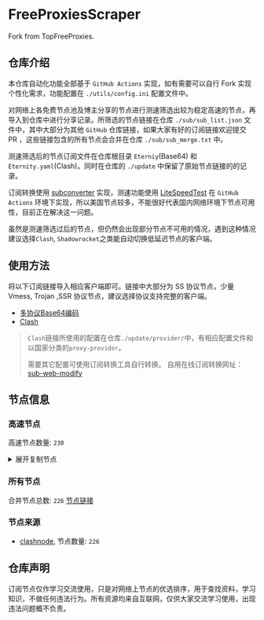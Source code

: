 # FreeProxiesScraper

Fork from TopFreeProxies.

## 仓库介绍
本仓库自动化功能全部基于 `GitHub Actions` 实现，如有需要可以自行 Fork 实现个性化需求，功能配置在 `./utils/config.ini` 配置文件中。

对网络上各免费节点池及博主分享的节点进行测速筛选出较为稳定高速的节点，再导入到仓库中进行分享记录。所筛选的节点链接在仓库 `./sub/sub_list.json` 文件中，其中大部分为其他 `GitHub` 仓库链接，如果大家有好的订阅链接欢迎提交 PR ，这些链接包含的所有节点会合并在仓库 `./sub/sub_merge.txt` 中。

测速筛选后的节点订阅文件在仓库根目录 `Eterniy`(Base64) 和 `Eternity.yaml`(Clash)。同时在仓库的 `./update` 中保留了原始节点链接的的记录。

订阅转换使用 [subconverter](https://github.com/tindy2013/subconverter) 实现，测速功能使用 [LiteSpeedTest](https://github.com/xxf098/LiteSpeedTest) 在 `GitHub Actions` 环境下实现，所以美国节点较多，不能很好代表国内网络环境下节点可用性，目前正在解决这一问题。

虽然是测速筛选过后的节点，但仍然会出现部分节点不可用的情况，遇到这种情况建议选择`Clash`, `Shadowrocket`之类能自动切换低延迟节点的客户端。

## 使用方法
将以下订阅链接导入相应客户端即可。链接中大部分为 SS 协议节点，少量 Vmess, Trojan ,SSR 协议节点，建议选择协议支持完整的客户端。

- [多协议Base64编码](https://raw.githubusercontent.com/caijh/FreeProxiesScraper/master/Eternity)
- [Clash](https://raw.githubusercontent.com/caijh/FreeProxiesScraper/master/Eternity.yaml)

>`Clash`链接所使用的配置在仓库`./update/provider/`中，有相应配置文件和以国家分类的`proxy-provider`。
>
>需要其它配置可使用订阅转换工具自行转换。
>自用在线订阅转换网址：[sub-web-modify](https://sub.v1.mk/)

## 节点信息
### 高速节点
高速节点数量: `230`
<details>
  <summary>展开复制节点</summary>

    trojan://a79e089e-882e-3603-af3d-dacaa45ae7be@103.219.195.237:443?allowInsecure=1&sni=edge.steam-dns.top.comcast.net#04-0417-HK
    trojan://a79e089e-882e-3603-af3d-dacaa45ae7be@43.160.193.245:443?allowInsecure=1&sni=origin-a.akamaihd.net#04-0418-SG
    trojan://a79e089e-882e-3603-af3d-dacaa45ae7be@vd0ee3cg.cs53rvhb.aliyunglsb.com:443?allowInsecure=1&sni=edge.steam-dns.top.comcast.net#04-0419-SG
    trojan://ea39fa94f1ee00999337ea1fd3318e69@58.152.110.83:443?allowInsecure=1&sni=fastly.cdn.steampipe.steamcontent.com#04-0420-US
    trojan://19de81a2-e8f7-3780-ad08-d5b43962dc30@103.219.195.237:443?allowInsecure=1&sni=www.microsoft365.com#04-0421-HK
    trojan://19de81a2-e8f7-3780-ad08-d5b43962dc30@43.160.193.245:443?allowInsecure=1&sni=steampipe.akamaized.net#04-0422-SG
    trojan://19de81a2-e8f7-3780-ad08-d5b43962dc30@vd0ee3cg.cs53rvhb.aliyunglsb.com:443?allowInsecure=1&sni=www.microsoft365.com#04-0423-SG
    trojan://19de81a2-e8f7-3780-ad08-d5b43962dc30@178.208.190.99:443?allowInsecure=1&sni=cloudsync-prod.s3.amazonaws.com#04-0424-US
    trojan://a3e18f02-00c4-3b94-8685-af72e7b74fa4@103.219.195.237:443?allowInsecure=1&sni=akamai.cdn.steampipe.steamcontent.com#04-0425-HK
    trojan://a3e18f02-00c4-3b94-8685-af72e7b74fa4@43.160.193.245:443?allowInsecure=1&sni=edge.steam-dns.top.comcast.net#04-0426-SG
    trojan://a3e18f02-00c4-3b94-8685-af72e7b74fa4@vd0ee3cg.cs53rvhb.aliyunglsb.com:443?allowInsecure=1&sni=akamai.cdn.steampipe.steamcontent.com#04-0427-SG
    trojan://a3e18f02-00c4-3b94-8685-af72e7b74fa4@178.208.190.99:443?allowInsecure=1&sni=steampipe.akamaized.net#04-0428-US
    trojan://9b485a9f-f1ee-3031-a7a4-514a0599b524@103.219.195.237:443?allowInsecure=1&sni=steampipe-kr.akamaized.net#04-0429-HK
    trojan://9b485a9f-f1ee-3031-a7a4-514a0599b524@43.160.193.245:443?allowInsecure=1&sni=www.microsoft365.com#04-0430-SG
    trojan://9b485a9f-f1ee-3031-a7a4-514a0599b524@vd0ee3cg.cs53rvhb.aliyunglsb.com:443?allowInsecure=1&sni=steampipe-kr.akamaized.net#04-0431-SG
    trojan://9b485a9f-f1ee-3031-a7a4-514a0599b524@178.208.190.99:443?allowInsecure=1&sni=fastly.cdn.steampipe.steamcontent.com#04-0432-US
    trojan://4fa628c6-6249-35a5-9bf4-9982eca30185@103.219.195.237:443?allowInsecure=1&sni=fastly.cdn.steampipe.steamcontent.com#04-0433-HK
    trojan://4fa628c6-6249-35a5-9bf4-9982eca30185@43.160.193.245:443?allowInsecure=1&sni=steamcdn-a.akamaihd.net#04-0434-SG
    trojan://4fa628c6-6249-35a5-9bf4-9982eca30185@vd0ee3cg.cs53rvhb.aliyunglsb.com:443?allowInsecure=1&sni=fastly.cdn.steampipe.steamcontent.com#04-0435-SG
    trojan://4fa628c6-6249-35a5-9bf4-9982eca30185@178.208.190.99:443?allowInsecure=1&sni=upos-hz-mirrorakam.akamaized.net#04-0436-US
    trojan://da1bd14f-1afc-3a0d-9630-faa08a39f26d@103.219.195.237:443?allowInsecure=1&sni=origin-a.akamaihd.net#04-0437-HK
    trojan://da1bd14f-1afc-3a0d-9630-faa08a39f26d@43.160.193.245:443?allowInsecure=1&sni=steampipe-kr.akamaized.net#04-0438-SG
    trojan://da1bd14f-1afc-3a0d-9630-faa08a39f26d@vd0ee3cg.cs53rvhb.aliyunglsb.com:443?allowInsecure=1&sni=origin-a.akamaihd.net#04-0439-SG
    trojan://da1bd14f-1afc-3a0d-9630-faa08a39f26d@178.208.190.99:443?allowInsecure=1&sni=steamcdn-a.akamaihd.net#04-0440-US
    trojan://afec2398-003f-32b5-ac36-aa36cefe645b@103.219.195.237:443?allowInsecure=1&sni=fastly.cdn.steampipe.steamcontent.com#04-0441-HK
    trojan://afec2398-003f-32b5-ac36-aa36cefe645b@vd0ee3cg.cs53rvhb.aliyunglsb.com:443?allowInsecure=1&sni=fastly.cdn.steampipe.steamcontent.com#04-0442-SG
    trojan://afec2398-003f-32b5-ac36-aa36cefe645b@178.208.190.99:443?allowInsecure=1&sni=edge.steam-dns.top.comcast.net#04-0443-US
    trojan://b21ab207-e7df-3ba3-9614-df03b02a08d7@103.219.195.237:443?allowInsecure=1&sni=upos-hz-mirrorakam.akamaized.net#04-0444-HK
    trojan://b21ab207-e7df-3ba3-9614-df03b02a08d7@vd0ee3cg.cs53rvhb.aliyunglsb.com:443?allowInsecure=1&sni=upos-hz-mirrorakam.akamaized.net#04-0445-SG
    trojan://b21ab207-e7df-3ba3-9614-df03b02a08d7@178.208.190.99:443?allowInsecure=1&sni=www.microsoft365.com#04-0446-US
    trojan://694d40c5-bdad-3a6e-a857-d25316a08307@103.219.195.237:443?allowInsecure=1&sni=steamcdn-a.akamaihd.net#04-0447-HK
    trojan://694d40c5-bdad-3a6e-a857-d25316a08307@vd0ee3cg.cs53rvhb.aliyunglsb.com:443?allowInsecure=1&sni=steamcdn-a.akamaihd.net#04-0448-SG
    trojan://694d40c5-bdad-3a6e-a857-d25316a08307@178.208.190.99:443?allowInsecure=1&sni=akamai.cdn.steampipe.steamcontent.com#04-0449-US
    trojan://dda39440-611e-367a-8b5c-60b110881c48@103.219.195.237:443?allowInsecure=1&sni=steampipe-partner.akamaized.net#04-0450-HK
    trojan://dda39440-611e-367a-8b5c-60b110881c48@vd0ee3cg.cs53rvhb.aliyunglsb.com:443?allowInsecure=1&sni=steampipe-partner.akamaized.net#04-0451-SG
    trojan://dda39440-611e-367a-8b5c-60b110881c48@178.208.190.99:443?allowInsecure=1&sni=steampipe-kr.akamaized.net#04-0452-US
    trojan://04a70eb2-857b-3c61-9d36-a6284846dde9@103.219.195.237:443?allowInsecure=1&sni=upos-hz-mirrorakam.akamaized.net#04-0453-HK
    trojan://04a70eb2-857b-3c61-9d36-a6284846dde9@vd0ee3cg.cs53rvhb.aliyunglsb.com:443?allowInsecure=1&sni=upos-hz-mirrorakam.akamaized.net#04-0454-SG
    trojan://04a70eb2-857b-3c61-9d36-a6284846dde9@178.208.190.99:443?allowInsecure=1&sni=www.microsoft365.com#04-0455-US
    trojan://2ee85121-31de-4581-a492-eb00f606e392@15.204.248.103:443?allowInsecure=1&sni=dingding-doc.com#05-0001-CN
    trojan://BxceQaOe@36.151.251.35:24392?allowInsecure=1#05-0003-CN
    trojan://BxceQaOe@36.151.251.23:4451?allowInsecure=1#05-0004-CN
    trojan://BxceQaOe@58.152.46.98:443?allowInsecure=1#05-0008-HK
    vmess://eyJ2IjoiMiIsInBzIjoiMDUtMDAyMy1TRyIsImFkZCI6IjE1Mi40Mi4yMzYuMTc0IiwicG9ydCI6IjQ4NjM2IiwidHlwZSI6Im5vbmUiLCJpZCI6ImM3MjM1YWMyLThmNzEtNDRkOS04OTM1LTM0ZTFjOWUyMDI0YSIsImFpZCI6IjAiLCJuZXQiOiJ0Y3AiLCJwYXRoIjoiLyIsImhvc3QiOiIiLCJ0bHMiOiIifQ==
    vmess://eyJ2IjoiMiIsInBzIjoiMDYtMDAzOC1VUyIsImFkZCI6InNhbGFtZGFzaC5iZWRvbmVtYXJ6LnNpdGUiLCJwb3J0IjoiNDQ0IiwidHlwZSI6Im5vbmUiLCJpZCI6Ijg5ZGU4YzE3LTliNDEtNDYzMi05YTBiLTQ0MGY4NTA1NDhmZCIsImFpZCI6IjAiLCJuZXQiOiJ3cyIsInBhdGgiOiIvIiwiaG9zdCI6InNhbGFtZGFzaC5iZWRvbmVtYXJ6LnNpdGUiLCJ0bHMiOiIifQ==
    trojan://90557ecb-8107-4067-99dc-981b893f3c0e@n001.xunxunmimisbs.sbs:28100?allowInsecure=1&sni=db01.xxxxyyyysbs.sbs#06-0039-CN
    trojan://e2bcb321-44d1-49fe-9910-72d9ac9c308a@n001.xunxunmimisbs.sbs:49100?allowInsecure=1&sni=db01.xxxxyyyysbs.sbs#06-0040-CN
    trojan://ae39a511-4a81-4307-b5a9-8446058cebc8@n002.xunxunmimisbs.sbs:28100?allowInsecure=1&sni=db01.xxxxyyyysbs.sbs#06-0041-CN
    ss://Y2hhY2hhMjAtaWV0Zi1wb2x5MTMwNTo1OTkwZmFiNC0xOGQzLTRmMjUtYmNkMC1hNTcyNWNkNDFiNDg@slur.izenny.com:57577#06-0043-CN
    ss://Y2hhY2hhMjAtaWV0Zi1wb2x5MTMwNToyZWJhYjhiZS04NGJkLTRhZDctOWIwMy01OTA4ZjViMTZjYzk@slur.izenny.com:57577#06-0044-CN
    ss://Y2hhY2hhMjAtaWV0Zi1wb2x5MTMwNTo4ZDZlODcyZi03MTk1LTQ4OTUtYmY5OC01ZTYzZTdjZThiZDQ@01.xunyunnode.sbs:44306#06-0046-CN
    ss://Y2hhY2hhMjAtaWV0Zi1wb2x5MTMwNTo5NWQzNzZkOS05MGVhLTQwNjItYTg3Zi03YjA0OTJhNGY4ODA@wa.xunyunnode.sbs:50737#06-0047-CN
    ss://Y2hhY2hhMjAtaWV0Zi1wb2x5MTMwNToyZWJhYjhiZS04NGJkLTRhZDctOWIwMy01OTA4ZjViMTZjYzk@slur.izenny.com:14187#06-0049-CN
    trojan://6ca7e669-c75c-4c1f-965e-1daedaeffdea@n002.xunxunmimisbs.sbs:49130?allowInsecure=1&sni=tw01.xxxxyyyysbs.sbs#06-0050-CN
    ss://Y2hhY2hhMjAtaWV0Zi1wb2x5MTMwNTo1OTkwZmFiNC0xOGQzLTRmMjUtYmNkMC1hNTcyNWNkNDFiNDg@slur.izenny.com:14187#06-0051-CN
    trojan://e2bcb321-44d1-49fe-9910-72d9ac9c308a@n001.xunxunmimisbs.sbs:46100?allowInsecure=1&sni=de01.xxxxyyyysbs.sbs#06-0052-CN
    trojan://ae39a511-4a81-4307-b5a9-8446058cebc8@n001.xunxunmimisbs.sbs:25100?allowInsecure=1&sni=de01.xxxxyyyysbs.sbs#06-0053-CN
    trojan://e2bcb321-44d1-49fe-9910-72d9ac9c308a@n002.xunxunmimisbs.sbs:46100?allowInsecure=1&sni=de01.xxxxyyyysbs.sbs#06-0055-CN
    trojan://90557ecb-8107-4067-99dc-981b893f3c0e@n001.xunxunmimisbs.sbs:26100?allowInsecure=1&sni=fr01.xxxxyyyysbs.sbs#06-0056-CN
    trojan://e2bcb321-44d1-49fe-9910-72d9ac9c308a@n001.xunxunmimisbs.sbs:48100?allowInsecure=1&sni=fr01.xxxxyyyysbs.sbs#06-0057-CN
    ss://Y2hhY2hhMjAtaWV0Zi1wb2x5MTMwNTo4MThmMThjMi1kMjhmLTQ1Y2YtODRiYi03YWMyZDgxNjk2YWY@xc.xunyunnode.sbs:43421#06-0058-CN
    ss://Y2hhY2hhMjAtaWV0Zi1wb2x5MTMwNTo5NWQzNzZkOS05MGVhLTQwNjItYTg3Zi03YjA0OTJhNGY4ODA@wa.xunyunnode.sbs:25174#06-0059-CN
    ss://Y2hhY2hhMjAtaWV0Zi1wb2x5MTMwNTo2MTY5Y2Q5Yy1iODQ4LTQ1MDYtYTM1Zi00ZWEwYzI3NGEyZDc@xc.xunyunnode.sbs:43421#06-0060-CN
    ss://Y2hhY2hhMjAtaWV0Zi1wb2x5MTMwNTo2MTY5Y2Q5Yy1iODQ4LTQ1MDYtYTM1Zi00ZWEwYzI3NGEyZDc@01.xunyunnode.sbs:17587#06-0061-CN
    trojan://a2b1c563-86b4-4d37-acc4-aee84e8f6071@n002.xunxunmimisbs.sbs:23100?allowInsecure=1&sni=uk01.xxxxyyyysbs.sbs#06-0062-CN
    ss://Y2hhY2hhMjAtaWV0Zi1wb2x5MTMwNTo4ZDZlODcyZi03MTk1LTQ4OTUtYmY5OC01ZTYzZTdjZThiZDQ@wa.xunyunnode.sbs:25174#06-0063-CN
    ss://Y2hhY2hhMjAtaWV0Zi1wb2x5MTMwNTo4MThmMThjMi1kMjhmLTQ1Y2YtODRiYi03YWMyZDgxNjk2YWY@01.xunyunnode.sbs:17587#06-0064-CN
    trojan://e2bcb321-44d1-49fe-9910-72d9ac9c308a@n002.xunxunmimisbs.sbs:44100?allowInsecure=1&sni=uk01.xxxxyyyysbs.sbs#06-0065-CN
    ss://Y2hhY2hhMjAtaWV0Zi1wb2x5MTMwNTo2MTY5Y2Q5Yy1iODQ4LTQ1MDYtYTM1Zi00ZWEwYzI3NGEyZDc@wa.xunyunnode.sbs:25174#06-0066-CN
    ss://Y2hhY2hhMjAtaWV0Zi1wb2x5MTMwNTo4ZDZlODcyZi03MTk1LTQ4OTUtYmY5OC01ZTYzZTdjZThiZDQ@02.xunyunnode.sbs:59406#06-0067-CN
    trojan://90557ecb-8107-4067-99dc-981b893f3c0e@n001.xunxunmimisbs.sbs:23100?allowInsecure=1&sni=uk01.xxxxyyyysbs.sbs#06-0068-CN
    trojan://ae39a511-4a81-4307-b5a9-8446058cebc8@n001.xunxunmimisbs.sbs:21201?allowInsecure=1&sni=hk02.xxxxyyyysbs.sbs#06-0069-CN
    trojan://90557ecb-8107-4067-99dc-981b893f3c0e@n002.xunxunmimisbs.sbs:21200?allowInsecure=1&sni=hk01.xxxxyyyysbs.sbs#06-0070-CN
    vmess://eyJ2IjoiMiIsInBzIjoiMDYtMDA3MS1DTiIsImFkZCI6InY5LmhlZHVpYW4ubGluayIsInBvcnQiOiIzMDgwOSIsInR5cGUiOiJub25lIiwiaWQiOiJjYmIzZjg3Ny1kMWZiLTM0NGMtODdhOS1kMTUzYmZmZDU0ODQiLCJhaWQiOiIyIiwibmV0Ijoid3MiLCJwYXRoIjoiL29vb28iLCJob3N0IjoidjkuaGVkdWlhbi5saW5rIiwidGxzIjoiIn0=
    ss://Y2hhY2hhMjAtaWV0Zi1wb2x5MTMwNTo4YWYzOGYxMi1iMjBiLTQ4ZTgtYWM2NC03MTY3MWZmMWE4NDY@wa.xunyunnode.sbs:35301#06-0072-CN
    ss://Y2hhY2hhMjAtaWV0Zi1wb2x5MTMwNTo5ZDY2MjQxNS03ZTI0LTRhMDMtYjU0ZS1hNjY5NzNkOGY2YTg@jry.izenny.com:26535#06-0074-CN
    vmess://eyJ2IjoiMiIsInBzIjoiMDYtMDA3NS1ISyIsImFkZCI6Im5vZGUyLm1hbmdnaW5nLmNvbSIsInBvcnQiOiIxMDA1NSIsInR5cGUiOiJub25lIiwiaWQiOiIwNWUzOTljNy02ZjNkLTRkNzUtOGZmMC0wZTEwYzI5NzYwOTAiLCJhaWQiOiIwIiwibmV0Ijoid3MiLCJwYXRoIjoiLyIsImhvc3QiOiJub2RlMi5tYW5nZ2luZy5jb20iLCJ0bHMiOiJ0bHMifQ==
    trojan://dcbff4fd-e0dc-470b-ab76-22ef93611c29@cdnfire.xiaomispeed.com:21101?allowInsecure=1&sni=cdnfire.xiaomispeed.com#06-0076-TW
    trojan://9b5afe7e-0f6c-4ef0-9394-5275d3c5cf66@cdnfire.xiaomispeed.com:21101?allowInsecure=1&sni=cdnfire.xiaomispeed.com#06-0077-TW
    ss://Y2hhY2hhMjAtaWV0Zi1wb2x5MTMwNTo4YWYzOGYxMi1iMjBiLTQ4ZTgtYWM2NC03MTY3MWZmMWE4NDY@01.xunyunnode.sbs:13058#06-0078-CN
    ss://Y2hhY2hhMjAtaWV0Zi1wb2x5MTMwNTo4ZDZlODcyZi03MTk1LTQ4OTUtYmY5OC01ZTYzZTdjZThiZDQ@wa.xunyunnode.sbs:35301#06-0079-CN
    trojan://ae39a511-4a81-4307-b5a9-8446058cebc8@n002.xunxunmimisbs.sbs:21200?allowInsecure=1&sni=hk01.xxxxyyyysbs.sbs#06-0080-CN
    trojan://9b5afe7e-0f6c-4ef0-9394-5275d3c5cf66@cdnfire.xiaomispeed.com:21103?allowInsecure=1&sni=cdnfire.xiaomispeed.com#06-0081-TW
    ss://Y2hhY2hhMjAtaWV0Zi1wb2x5MTMwNTo2MTY5Y2Q5Yy1iODQ4LTQ1MDYtYTM1Zi00ZWEwYzI3NGEyZDc@01.xunyunnode.sbs:13058#06-0082-CN
    vmess://eyJ2IjoiMiIsInBzIjoiMDYtMDA4NC1ISyIsImFkZCI6Im5vZGUyLm1hbmdnaW5nLmNvbSIsInBvcnQiOiIxMDA1NSIsInR5cGUiOiJub25lIiwiaWQiOiJiNThlODhkYi1lNmNhLTRlNjUtOTdmMS1iOWFiZGFmNzk4NzgiLCJhaWQiOiIwIiwibmV0Ijoid3MiLCJwYXRoIjoiLyIsImhvc3QiOiJub2RlMi5tYW5nZ2luZy5jb20iLCJ0bHMiOiJ0bHMifQ==
    trojan://e2bcb321-44d1-49fe-9910-72d9ac9c308a@n001.xunxunmimisbs.sbs:21100?allowInsecure=1&sni=hk01.xxxxyyyysbs.sbs#06-0085-CN
    trojan://a2b1c563-86b4-4d37-acc4-aee84e8f6071@n002.xunxunmimisbs.sbs:21201?allowInsecure=1&sni=hk02.xxxxyyyysbs.sbs#06-0086-CN
    ss://Y2hhY2hhMjAtaWV0Zi1wb2x5MTMwNTo5NWQzNzZkOS05MGVhLTQwNjItYTg3Zi03YjA0OTJhNGY4ODA@01.xunyunnode.sbs:13058#06-0087-CN
    vmess://eyJ2IjoiMiIsInBzIjoiMDYtMDA4OC1ISyIsImFkZCI6Im5vZGUyLm1hbmdnaW5nLmNvbSIsInBvcnQiOiIxMDA1NSIsInR5cGUiOiJub25lIiwiaWQiOiJjMzdkNjRlMC1kYTRkLTRiYjYtOGE0OC04MmE1OTJkNWI5NmEiLCJhaWQiOiIwIiwibmV0Ijoid3MiLCJwYXRoIjoiLyIsImhvc3QiOiJub2RlMi5tYW5nZ2luZy5jb20iLCJ0bHMiOiJ0bHMifQ==
    ss://Y2hhY2hhMjAtaWV0Zi1wb2x5MTMwNTo1OTkwZmFiNC0xOGQzLTRmMjUtYmNkMC1hNTcyNWNkNDFiNDg@slur.izenny.com:30348#06-0089-CN
    trojan://90557ecb-8107-4067-99dc-981b893f3c0e@n001.xunxunmimisbs.sbs:27100?allowInsecure=1&sni=in01.xxxxyyyysbs.sbs#06-0090-CN
    trojan://a2b1c563-86b4-4d37-acc4-aee84e8f6071@n001.xunxunmimisbs.sbs:27100?allowInsecure=1&sni=in01.xxxxyyyysbs.sbs#06-0091-CN
    trojan://90557ecb-8107-4067-99dc-981b893f3c0e@n002.xunxunmimisbs.sbs:27100?allowInsecure=1&sni=in01.xxxxyyyysbs.sbs#06-0092-CN
    ss://Y2hhY2hhMjAtaWV0Zi1wb2x5MTMwNTo1OTkwZmFiNC0xOGQzLTRmMjUtYmNkMC1hNTcyNWNkNDFiNDg@slur.izenny.com:17254#06-0093-CN
    trojan://6ca7e669-c75c-4c1f-965e-1daedaeffdea@n001.xunxunmimisbs.sbs:47100?allowInsecure=1&sni=in01.xxxxyyyysbs.sbs#06-0094-CN
    ss://Y2hhY2hhMjAtaWV0Zi1wb2x5MTMwNToyZWJhYjhiZS04NGJkLTRhZDctOWIwMy01OTA4ZjViMTZjYzk@slur.izenny.com:32009#06-0095-CN
    ss://Y2hhY2hhMjAtaWV0Zi1wb2x5MTMwNTo4ZDZlODcyZi03MTk1LTQ4OTUtYmY5OC01ZTYzZTdjZThiZDQ@xc.xunyunnode.sbs:26329#06-0097-CN
    ss://Y2hhY2hhMjAtaWV0Zi1wb2x5MTMwNTo4YWYzOGYxMi1iMjBiLTQ4ZTgtYWM2NC03MTY3MWZmMWE4NDY@02.xunyunnode.sbs:44447#06-0099-CN
    ss://Y2hhY2hhMjAtaWV0Zi1wb2x5MTMwNTo4YWYzOGYxMi1iMjBiLTQ4ZTgtYWM2NC03MTY3MWZmMWE4NDY@xc.xunyunnode.sbs:26329#06-0100-CN
    trojan://90557ecb-8107-4067-99dc-981b893f3c0e@n001.xunxunmimisbs.sbs:41300?allowInsecure=1&sni=jp01.xxxxyyyysbs.sbs#06-0101-CN
    trojan://90557ecb-8107-4067-99dc-981b893f3c0e@n002.xunxunmimisbs.sbs:41300?allowInsecure=1&sni=jp01.xxxxyyyysbs.sbs#06-0102-CN
    ss://Y2hhY2hhMjAtaWV0Zi1wb2x5MTMwNToyZWJhYjhiZS04NGJkLTRhZDctOWIwMy01OTA4ZjViMTZjYzk@slur.izenny.com:53387#06-0104-CN
    ss://Y2hhY2hhMjAtaWV0Zi1wb2x5MTMwNTo4ZDZlODcyZi03MTk1LTQ4OTUtYmY5OC01ZTYzZTdjZThiZDQ@wa.xunyunnode.sbs:25856#06-0105-CN
    ss://YWVzLTEyOC1nY206YjYzN2YyZTQ3Yjc4MjdiMzA4ZWJmMzk5MDA4MDc1ZDI@113.99.143.139:40316#06-0106-CN
    ss://Y2hhY2hhMjAtaWV0Zi1wb2x5MTMwNTo4MThmMThjMi1kMjhmLTQ1Y2YtODRiYi03YWMyZDgxNjk2YWY@02.xunyunnode.sbs:44447#06-0107-CN
    trojan://a2b1c563-86b4-4d37-acc4-aee84e8f6071@n001.xunxunmimisbs.sbs:41300?allowInsecure=1&sni=jp01.xxxxyyyysbs.sbs#06-0109-CN
    trojan://90557ecb-8107-4067-99dc-981b893f3c0e@n001.xunxunmimisbs.sbs:22100?allowInsecure=1&sni=kr01.xxxxyyyysbs.sbs#06-0115-CN
    trojan://e2bcb321-44d1-49fe-9910-72d9ac9c308a@n001.xunxunmimisbs.sbs:43100?allowInsecure=1&sni=kr01.xxxxyyyysbs.sbs#06-0116-CN
    ss://YWVzLTI1Ni1jZmI6ZjhmN2FDemNQS2JzRjhwMw@185.153.197.5:989#06-0117-MD
    trojan://e2bcb321-44d1-49fe-9910-72d9ac9c308a@n002.xunxunmimisbs.sbs:31100?allowInsecure=1&sni=sg01.xxxxyyyysbs.sbs#06-0118-CN
    ss://Y2hhY2hhMjAtaWV0Zi1wb2x5MTMwNTo4YWYzOGYxMi1iMjBiLTQ4ZTgtYWM2NC03MTY3MWZmMWE4NDY@01.xunyunnode.sbs:14195#06-0119-CN
    ss://Y2hhY2hhMjAtaWV0Zi1wb2x5MTMwNTo4ZDZlODcyZi03MTk1LTQ4OTUtYmY5OC01ZTYzZTdjZThiZDQ@xc.xunyunnode.sbs:18416#06-0120-CN
    trojan://90557ecb-8107-4067-99dc-981b893f3c0e@n001.xunxunmimisbs.sbs:31200?allowInsecure=1&sni=sg01.xxxxyyyysbs.sbs#06-0121-CN
    ss://Y2hhY2hhMjAtaWV0Zi1wb2x5MTMwNTo5NWQzNzZkOS05MGVhLTQwNjItYTg3Zi03YjA0OTJhNGY4ODA@02.xunyunnode.sbs:10463#06-0122-CN
    trojan://6ca7e669-c75c-4c1f-965e-1daedaeffdea@n002.xunxunmimisbs.sbs:31101?allowInsecure=1&sni=sg02.xxxxyyyysbs.sbs#06-0123-CN
    trojan://a2b1c563-86b4-4d37-acc4-aee84e8f6071@n002.xunxunmimisbs.sbs:31200?allowInsecure=1&sni=sg01.xxxxyyyysbs.sbs#06-0124-CN
    trojan://ae39a511-4a81-4307-b5a9-8446058cebc8@n001.xunxunmimisbs.sbs:31200?allowInsecure=1&sni=sg01.xxxxyyyysbs.sbs#06-0125-CN
    ss://Y2hhY2hhMjAtaWV0Zi1wb2x5MTMwNTo4MThmMThjMi1kMjhmLTQ1Y2YtODRiYi03YWMyZDgxNjk2YWY@wa.xunyunnode.sbs:50764#06-0126-CN
    ss://Y2hhY2hhMjAtaWV0Zi1wb2x5MTMwNTo5NWQzNzZkOS05MGVhLTQwNjItYTg3Zi03YjA0OTJhNGY4ODA@wa.xunyunnode.sbs:50764#06-0127-CN
    trojan://e2bcb321-44d1-49fe-9910-72d9ac9c308a@n002.xunxunmimisbs.sbs:31101?allowInsecure=1&sni=sg02.xxxxyyyysbs.sbs#06-0128-CN
    trojan://9b5afe7e-0f6c-4ef0-9394-5275d3c5cf66@cdnfire.xiaomispeed.com:23301?allowInsecure=1&sni=cdnfire.xiaomispeed.com#06-0129-TW
    trojan://da1a4738-1c25-4984-a7e7-767c3257dc70@lazy.rsqpq.cn:33001?allowInsecure=1#06-0130-HK
    ss://Y2hhY2hhMjAtaWV0Zi1wb2x5MTMwNTo4YWYzOGYxMi1iMjBiLTQ4ZTgtYWM2NC03MTY3MWZmMWE4NDY@wa.xunyunnode.sbs:50764#06-0131-CN
    trojan://a2b1c563-86b4-4d37-acc4-aee84e8f6071@n001.xunxunmimisbs.sbs:31201?allowInsecure=1&sni=sg02.xxxxyyyysbs.sbs#06-0132-CN
    ss://Y2hhY2hhMjAtaWV0Zi1wb2x5MTMwNTo5NWQzNzZkOS05MGVhLTQwNjItYTg3Zi03YjA0OTJhNGY4ODA@xc.xunyunnode.sbs:18416#06-0133-CN
    trojan://90557ecb-8107-4067-99dc-981b893f3c0e@n001.xunxunmimisbs.sbs:28300?allowInsecure=1&sni=tai01.xxxxyyyysbs.sbs#06-0134-CN
    trojan://a2b1c563-86b4-4d37-acc4-aee84e8f6071@n001.xunxunmimisbs.sbs:28300?allowInsecure=1&sni=tai01.xxxxyyyysbs.sbs#06-0135-CN
    trojan://6ca7e669-c75c-4c1f-965e-1daedaeffdea@n001.xunxunmimisbs.sbs:49120?allowInsecure=1&sni=tai01.xxxxyyyysbs.sbs#06-0136-CN
    ss://Y2hhY2hhMjAtaWV0Zi1wb2x5MTMwNTo4MThmMThjMi1kMjhmLTQ1Y2YtODRiYi03YWMyZDgxNjk2YWY@wa.xunyunnode.sbs:22041#06-0139-CN
    ss://Y2hhY2hhMjAtaWV0Zi1wb2x5MTMwNTo5NWQzNzZkOS05MGVhLTQwNjItYTg3Zi03YjA0OTJhNGY4ODA@wa.xunyunnode.sbs:22041#06-0140-CN
    ss://Y2hhY2hhMjAtaWV0Zi1wb2x5MTMwNTo5ZDY2MjQxNS03ZTI0LTRhMDMtYjU0ZS1hNjY5NzNkOGY2YTg@jry.izenny.com:47831#06-0148-CN
    ss://Y2hhY2hhMjAtaWV0Zi1wb2x5MTMwNTo5NWQzNzZkOS05MGVhLTQwNjItYTg3Zi03YjA0OTJhNGY4ODA@xc.xunyunnode.sbs:32893#06-0154-CN
    trojan://90557ecb-8107-4067-99dc-981b893f3c0e@n002.xunxunmimisbs.sbs:24100?allowInsecure=1&sni=us01.xxxxyyyysbs.sbs#06-0155-CN
    ss://Y2hhY2hhMjAtaWV0Zi1wb2x5MTMwNTo2MTY5Y2Q5Yy1iODQ4LTQ1MDYtYTM1Zi00ZWEwYzI3NGEyZDc@xc.xunyunnode.sbs:32893#06-0158-CN
    ss://Y2hhY2hhMjAtaWV0Zi1wb2x5MTMwNTo2MTY5Y2Q5Yy1iODQ4LTQ1MDYtYTM1Zi00ZWEwYzI3NGEyZDc@02.xunyunnode.sbs:37699#06-0159-CN
    ss://Y2hhY2hhMjAtaWV0Zi1wb2x5MTMwNTo4ZDZlODcyZi03MTk1LTQ4OTUtYmY5OC01ZTYzZTdjZThiZDQ@02.xunyunnode.sbs:37699#06-0165-CN
    ss://Y2hhY2hhMjAtaWV0Zi1wb2x5MTMwNTo4ZDZlODcyZi03MTk1LTQ4OTUtYmY5OC01ZTYzZTdjZThiZDQ@01.xunyunnode.sbs:45823#06-0168-CN
    trojan://f4cc6cf1-c047-4ca3-b6e0-1d62d01bb38f@cdnfire.xiaomispeed.com:25501?allowInsecure=1&sni=cdnfire.xiaomispeed.com#06-0170-TW
    ss://Y2hhY2hhMjAtaWV0Zi1wb2x5MTMwNTo2MTY5Y2Q5Yy1iODQ4LTQ1MDYtYTM1Zi00ZWEwYzI3NGEyZDc@01.xunyunnode.sbs:10326#06-0175-CN
    trojan://6ca7e669-c75c-4c1f-965e-1daedaeffdea@n002.xunxunmimisbs.sbs:49110?allowInsecure=1&sni=vn01.xxxxyyyysbs.sbs#06-0176-CN
    ss://Y2hhY2hhMjAtaWV0Zi1wb2x5MTMwNTo5NWQzNzZkOS05MGVhLTQwNjItYTg3Zi03YjA0OTJhNGY4ODA@02.xunyunnode.sbs:38227#06-0177-CN
    ss://Y2hhY2hhMjAtaWV0Zi1wb2x5MTMwNTo4YWYzOGYxMi1iMjBiLTQ4ZTgtYWM2NC03MTY3MWZmMWE4NDY@01.xunyunnode.sbs:10326#06-0178-CN
    ss://Y2hhY2hhMjAtaWV0Zi1wb2x5MTMwNTo5NWQzNzZkOS05MGVhLTQwNjItYTg3Zi03YjA0OTJhNGY4ODA@xc.xunyunnode.sbs:42767#06-0179-CN
    ss://Y2hhY2hhMjAtaWV0Zi1wb2x5MTMwNTo4ZDZlODcyZi03MTk1LTQ4OTUtYmY5OC01ZTYzZTdjZThiZDQ@02.xunyunnode.sbs:38227#06-0180-CN
    ss://Y2hhY2hhMjAtaWV0Zi1wb2x5MTMwNTo4MThmMThjMi1kMjhmLTQ1Y2YtODRiYi03YWMyZDgxNjk2YWY@wa.xunyunnode.sbs:43680#06-0181-CN
    ss://Y2hhY2hhMjAtaWV0Zi1wb2x5MTMwNTpBUmd2R1p5d0ElMjUyQmdhY2dHVjI2QnZtdTA1JTI1MkJ3Wm1SVy9qJTI1MkJBZFUlMjUyQlo4QnQ0NCUyNTNE@188.214.157.58:990#07-0182-MA
    vmess://eyJ2IjoiMiIsInBzIjoiMDctMDE4NC1DTiIsImFkZCI6InYzMC5oZWR1aWFuLmxpbmsiLCJwb3J0IjoiMzA4MzAiLCJ0eXBlIjoibm9uZSIsImlkIjoiY2JiM2Y4NzctZDFmYi0zNDRjLTg3YTktZDE1M2JmZmQ1NDg0IiwiYWlkIjoiMiIsIm5ldCI6IndzIiwicGF0aCI6Ii9vb29vIiwiaG9zdCI6InYzMC5oZWR1aWFuLmxpbmsiLCJ0bHMiOiIifQ==
    vmess://eyJ2IjoiMiIsInBzIjoiMDctMDE4OC1DTiIsImFkZCI6IjEwNi4xNC43NS4xMTQiLCJwb3J0IjoiNTAwMDIiLCJ0eXBlIjoibm9uZSIsImlkIjoiNDE4MDQ4YWYtYTI5My00Yjk5LTliMGMtOThjYTM1ODBkZDI0IiwiYWlkIjoiMCIsIm5ldCI6InRjcCIsInBhdGgiOiIvb29vbyIsImhvc3QiOiJ2MzAuaGVkdWlhbi5saW5rIiwidGxzIjoiIn0=
    trojan://BxceQaOe@36.150.215.241:1924?allowInsecure=1#07-0189-CN
    vmess://eyJ2IjoiMiIsInBzIjoiMDctMDE5MC1ISyIsImFkZCI6IjIxMi4xOTIuMTMuODYiLCJwb3J0IjoiMjUxNjkiLCJ0eXBlIjoibm9uZSIsImlkIjoiMjU0Y2U4YWQtOTE4MS00ODhmLTkwYzctOWM0YmQ3YWM2NWQ4IiwiYWlkIjoiMCIsIm5ldCI6IndzIiwicGF0aCI6Ii8iLCJob3N0IjoiIiwidGxzIjoiIn0=
    vmess://eyJ2IjoiMiIsInBzIjoiMDctMDE5MS1DTiIsImFkZCI6InY0LmhlZHVpYW4ubGluayIsInBvcnQiOiIzMDgwNCIsInR5cGUiOiJub25lIiwiaWQiOiJjYmIzZjg3Ny1kMWZiLTM0NGMtODdhOS1kMTUzYmZmZDU0ODQiLCJhaWQiOiIyIiwibmV0Ijoid3MiLCJwYXRoIjoiL29vb28iLCJob3N0IjoidjQuaGVkdWlhbi5saW5rIiwidGxzIjoiIn0=
    vmess://eyJ2IjoiMiIsInBzIjoiMDctMDE5Mi1ISyIsImFkZCI6InYxMC5oZWR1aWFuLmxpbmsiLCJwb3J0IjoiMzA4MDciLCJ0eXBlIjoibm9uZSIsImlkIjoiY2JiM2Y4NzctZDFmYi0zNDRjLTg3YTktZDE1M2JmZmQ1NDg0IiwiYWlkIjoiMiIsIm5ldCI6IndzIiwicGF0aCI6Ii9vb29vIiwiaG9zdCI6InYxMC5oZWR1aWFuLmxpbmsiLCJ0bHMiOiIifQ==
    vmess://eyJ2IjoiMiIsInBzIjoiMDctMDE5NS1DTiIsImFkZCI6InYyNC5oZWR1aWFuLmxpbmsiLCJwb3J0IjoiMzA4MjQiLCJ0eXBlIjoibm9uZSIsImlkIjoiY2JiM2Y4NzctZDFmYi0zNDRjLTg3YTktZDE1M2JmZmQ1NDg0IiwiYWlkIjoiMiIsIm5ldCI6IndzIiwicGF0aCI6Ii9vb29vIiwiaG9zdCI6InYyNC5oZWR1aWFuLmxpbmsiLCJ0bHMiOiIifQ==
    vmess://eyJ2IjoiMiIsInBzIjoiMDctMDE5OC1KUCIsImFkZCI6InRscy4xNS5ub2RlLWZvci1iaWdhaXJwb3J0LndpbiIsInBvcnQiOiIyMzIxMSIsInR5cGUiOiJub25lIiwiaWQiOiJjNjkzNzRkYS0yMjA4LTRjYmQtYjgxZS1jZGY4OGI1ZTdmNTMiLCJhaWQiOiIwIiwibmV0Ijoid3MiLCJwYXRoIjoiLyIsImhvc3QiOiJ0bHMuMTUubm9kZS1mb3ItYmlnYWlycG9ydC53aW4iLCJ0bHMiOiIifQ==
    vmess://eyJ2IjoiMiIsInBzIjoiMDctMDIwNC1DTiIsImFkZCI6InYzOS5oZWR1aWFuLmxpbmsiLCJwb3J0IjoiMzA4MzkiLCJ0eXBlIjoibm9uZSIsImlkIjoiY2JiM2Y4NzctZDFmYi0zNDRjLTg3YTktZDE1M2JmZmQ1NDg0IiwiYWlkIjoiMiIsIm5ldCI6IndzIiwicGF0aCI6Ii9vb29vIiwiaG9zdCI6InYzOS5oZWR1aWFuLmxpbmsiLCJ0bHMiOiIifQ==
    ss://Y2hhY2hhMjAtaWV0Zjphc2QxMjM0NTY@103.36.91.32:8388#07-0205-SG
    trojan://BxceQaOe@36.150.215.241:26373?allowInsecure=1#07-0209-CN
    trojan://ea39fa94f1ee00999337ea1fd3318e69@58.152.53.136:443?allowInsecure=1&sni=www.nintendogames.net#07-0213-HK
    ss://YWVzLTEyOC1nY206NTdiYzBjMDQtODE4NC00OGY1LTkwNmItODk3ZDA5NWVkNDQ1@liubu9.singdns.com:17459#07-0214-HK
    vmess://eyJ2IjoiMiIsInBzIjoiMDctMDIxNS1DTiIsImFkZCI6InY2LmhlZHVpYW4ubGluayIsInBvcnQiOiIzMDgwNiIsInR5cGUiOiJub25lIiwiaWQiOiJjYmIzZjg3Ny1kMWZiLTM0NGMtODdhOS1kMTUzYmZmZDU0ODQiLCJhaWQiOiIyIiwibmV0Ijoid3MiLCJwYXRoIjoiL29vb28iLCJob3N0IjoidjYuaGVkdWlhbi5saW5rIiwidGxzIjoiIn0=
    vmess://eyJ2IjoiMiIsInBzIjoiMDctMDIyMC1DTiIsImFkZCI6IjEzOS4xMjkuMjAuNiIsInBvcnQiOiI1MDAwMiIsInR5cGUiOiJub25lIiwiaWQiOiI0MTgwNDhhZi1hMjkzLTRiOTktOWIwYy05OGNhMzU4MGRkMjQiLCJhaWQiOiIwIiwibmV0IjoidGNwIiwicGF0aCI6Ii9vb29vIiwiaG9zdCI6InY2LmhlZHVpYW4ubGluayIsInRscyI6IiJ9
    ss://YWVzLTEyOC1nY206YjYzN2YyZTQ3Yjc4MjdiMzA4ZWJmMzk5MDA4MDc1ZDI@113.99.143.139:26470#08-0223-CN
    trojan://telegram-id-directvpn@52.58.179.56:22223?allowInsecure=1&sni=trojan.burgerip.co.uk#08-0225-DE
    trojan://telegram-id-privatevpns@52.58.179.56:22222?allowInsecure=1&sni=trojan.burgerip.co.uk#08-0227-DE
    trojan://telegram-id-directvpn@15.236.136.134:22223?allowInsecure=1&sni=trojan.burgerip.co.uk#08-0228-FR
    ss://Y2hhY2hhMjAtaWV0Zi1wb2x5MTMwNTphWUV6RVd5cXVIb2I0eTgtWnpKNmF3@xce11lxz.pet0er23mh21qq.com:1080#08-0229-NL
    trojan://telegram-id-directvpn@3.69.107.50:22223?allowInsecure=1&sni=trojan.burgerip.co.uk#08-0230-DE
    ss://Y2hhY2hhMjAtaWV0Zi1wb2x5MTMwNTpNQ1FFVUhpTlEwbkZLVUpEcnhuVk1W@h110vpnde.outlinekeys.net:7048#08-0234-DE
    trojan://BxceQaOe@36.150.215.241:27409?allowInsecure=1#08-0239-CN
    vmess://eyJ2IjoiMiIsInBzIjoiMDgtMDI0MS1KUCIsImFkZCI6InI1Ymt1LWcwNi5qcDAyLWUzLXZtMC5lbnRyeS5mcjA1MjguYXJ0IiwicG9ydCI6IjExNzc4IiwidHlwZSI6Im5vbmUiLCJpZCI6ImUwMmRlMWM5LTQ3YzItMzY3MS1hYmI5LWYzYTZiYTczZmEyYyIsImFpZCI6IjEiLCJuZXQiOiJ3cyIsInBhdGgiOiIvIiwiaG9zdCI6InI1Ymt1LWcwNi5qcDAyLWUzLXZtMC5lbnRyeS5mcjA1MjguYXJ0IiwidGxzIjoiIn0=
    ss://YWVzLTI1Ni1jZmI6WG44aktkbURNMDBJZU8lMjUyNSUyNTIzJTI1MjQlMjUyM2ZKQU10c0VBRVVPcEgvWVdZdFlxREZuVDBTVg@103.186.154.229:38388#08-0244-VN
    vmess://eyJ2IjoiMiIsInBzIjoiMDgtMDI0OC1KUCIsImFkZCI6Im9idnYwLWcwNi5qcDA0LTFkLXZtMC5lbnRyeS5mcjA1MjguYXJ0IiwicG9ydCI6IjQ0OSIsInR5cGUiOiJub25lIiwiaWQiOiJlMDJkZTFjOS00N2MyLTM2NzEtYWJiOS1mM2E2YmE3M2ZhMmMiLCJhaWQiOiIxIiwibmV0Ijoid3MiLCJwYXRoIjoiLyIsImhvc3QiOiJvYnZ2MC1nMDYuanAwNC0xZC12bTAuZW50cnkuZnIwNTI4LmFydCIsInRscyI6IiJ9
    ss://Y2hhY2hhMjAtaWV0Zi1wb2x5MTMwNTp6ZHNGWURnR0EyS2VZNmthMGh1UU10@80.71.157.175:38211#08-0250-DE
    vmess://eyJ2IjoiMiIsInBzIjoiMDgtMDI1MS1KUCIsImFkZCI6ImV1bzB4LWcwNi5qcDA0LTFkLXZtMC5lbnRyeS5mcjA1MjguYXJ0IiwicG9ydCI6IjQ0OSIsInR5cGUiOiJub25lIiwiaWQiOiJlMDJkZTFjOS00N2MyLTM2NzEtYWJiOS1mM2E2YmE3M2ZhMmMiLCJhaWQiOiIxIiwibmV0Ijoid3MiLCJwYXRoIjoiLyIsImhvc3QiOiJldW8weC1nMDYuanAwNC0xZC12bTAuZW50cnkuZnIwNTI4LmFydCIsInRscyI6IiJ9
    vmess://eyJ2IjoiMiIsInBzIjoiMDgtMDI1Mi1KUCIsImFkZCI6Imdrd2JjLWcwNi5qcDA0LTFkLXZtMC5lbnRyeS5mcjA1MjguYXJ0IiwicG9ydCI6IjQ0OSIsInR5cGUiOiJub25lIiwiaWQiOiJlMDJkZTFjOS00N2MyLTM2NzEtYWJiOS1mM2E2YmE3M2ZhMmMiLCJhaWQiOiIxIiwibmV0Ijoid3MiLCJwYXRoIjoiLyIsImhvc3QiOiJna3diYy1nMDYuanAwNC0xZC12bTAuZW50cnkuZnIwNTI4LmFydCIsInRscyI6IiJ9
    vmess://eyJ2IjoiMiIsInBzIjoiMDgtMDI1NC1KUCIsImFkZCI6Im52a3lqLWcwNi5qcDA0LTFkLXZtMC5lbnRyeS5mcjA1MjguYXJ0IiwicG9ydCI6IjQ0OSIsInR5cGUiOiJub25lIiwiaWQiOiJlMDJkZTFjOS00N2MyLTM2NzEtYWJiOS1mM2E2YmE3M2ZhMmMiLCJhaWQiOiIxIiwibmV0Ijoid3MiLCJwYXRoIjoiLyIsImhvc3QiOiJudmt5ai1nMDYuanAwNC0xZC12bTAuZW50cnkuZnIwNTI4LmFydCIsInRscyI6IiJ9
    vmess://eyJ2IjoiMiIsInBzIjoiMDgtMDI1NS1KUCIsImFkZCI6IjN5a2ppLWcwNi5qcDA1LWg2LXZtMC5lbnRyeS5mcjA1MjguYXJ0IiwicG9ydCI6IjQ2NDg3IiwidHlwZSI6Im5vbmUiLCJpZCI6ImUwMmRlMWM5LTQ3YzItMzY3MS1hYmI5LWYzYTZiYTczZmEyYyIsImFpZCI6IjEiLCJuZXQiOiJ3cyIsInBhdGgiOiIvIiwiaG9zdCI6IjN5a2ppLWcwNi5qcDA1LWg2LXZtMC5lbnRyeS5mcjA1MjguYXJ0IiwidGxzIjoiIn0=
    vmess://eyJ2IjoiMiIsInBzIjoiMDgtMDI1Ny1KUCIsImFkZCI6IndoeW94LWcwNi5qcDA0LTFkLXZtMC5lbnRyeS5mcjA1MjguYXJ0IiwicG9ydCI6IjQ0OSIsInR5cGUiOiJub25lIiwiaWQiOiJlMDJkZTFjOS00N2MyLTM2NzEtYWJiOS1mM2E2YmE3M2ZhMmMiLCJhaWQiOiIxIiwibmV0Ijoid3MiLCJwYXRoIjoiLyIsImhvc3QiOiJ3aHlveC1nMDYuanAwNC0xZC12bTAuZW50cnkuZnIwNTI4LmFydCIsInRscyI6IiJ9
    ss://YWVzLTI1Ni1jZmI6WG44aktkbURNMDBJZU8lMjUyNSUyNTIzJTI1MjQlMjUyM2ZKQU10c0VBRVVPcEgvWVdZdFlxREZuVDBTVg@103.186.155.130:38388#08-0258-VN
    ss://Y2hhY2hhMjAtaWV0Zi1wb2x5MTMwNTplNzN1bERqM2dmalE@81.177.214.178:443#08-0463-FI
    vmess://eyJ2IjoiMiIsInBzIjoiMDktMDI2MC1VUyIsImFkZCI6IjE1NC4xNy4yMjcuMTU4IiwicG9ydCI6IjQ0MyIsInR5cGUiOiJub25lIiwiaWQiOiJkZTk0Y2MwYS0wNTkyLTQ5NjktYjFmYy05N2VhOGYwZWEwYjMiLCJhaWQiOiIwIiwibmV0Ijoid3MiLCJwYXRoIjoiL2FhIiwiaG9zdCI6IiIsInRscyI6InRscyJ9
    vmess://eyJ2IjoiMiIsInBzIjoiMDktMDI2MS1ISyIsImFkZCI6IjQ2LjMuMjYuMTIiLCJwb3J0IjoiNDQzIiwidHlwZSI6Im5vbmUiLCJpZCI6IjRiZjA3NWY1LTRkNWUtNGQzOS1mNWFiLWIzMmE4NjI1MGYwZSIsImFpZCI6IjAiLCJuZXQiOiJ3cyIsInBhdGgiOiIvYWEiLCJob3N0IjoiIiwidGxzIjoidGxzIn0=
    ss://Y2hhY2hhMjAtaWV0Zi1wb2x5MTMwNTpOazlhc2dsRHpIemprdFZ6VGt2aGFB@arxfw2b78fi2q9hzylhn.freesocks.work:443#09-0262-VN
    ss://YWVzLTI1Ni1jZmI6ZjhmN2FDemNQS2JzRjhwMw@185.231.233.112:989#09-0263-PT
    vmess://eyJ2IjoiMiIsInBzIjoiMDktMDI2NC1DTiIsImFkZCI6IjM5LjEwNy4xNTUuMTEiLCJwb3J0IjoiMzAzMDIiLCJ0eXBlIjoibm9uZSIsImlkIjoiNDE4MDQ4YWYtYTI5My00Yjk5LTliMGMtOThjYTM1ODBkZDI0IiwiYWlkIjoiMCIsIm5ldCI6InRjcCIsInBhdGgiOiIvYWEiLCJob3N0IjoiIiwidGxzIjoiIn0=
    vmess://eyJ2IjoiMiIsInBzIjoiMDktMDI2Ni1BVSIsImFkZCI6InZqcDMuMGJhZC5jb20iLCJwb3J0IjoiNDQzIiwidHlwZSI6Im5vbmUiLCJpZCI6IjkyNzA5NGQzLWQ2NzgtNDc2My04NTkxLWUyNDBkMGJjYWU4NyIsImFpZCI6IjAiLCJuZXQiOiJ3cyIsInBhdGgiOiIvY2hhdCIsImhvc3QiOiJ2anAzLjBiYWQuY29tIiwidGxzIjoidGxzIn0=
    trojan://BxceQaOe@36.151.251.35:24392?allowInsecure=1#10-0299-CN
    vmess://eyJ2IjoiMiIsInBzIjoiMTQtMDMxMC1VUyIsImFkZCI6InNhbGFtZGFzaC5iZWRvbmVtYXJ6LnNpdGUiLCJwb3J0IjoiNDQ0IiwidHlwZSI6Im5vbmUiLCJpZCI6Ijg5ZGU4YzE3LTliNDEtNDYzMi05YTBiLTQ0MGY4NTA1NDhmZCIsImFpZCI6IjAiLCJuZXQiOiJ3cyIsInBhdGgiOiIvIiwiaG9zdCI6InNhbGFtZGFzaC5iZWRvbmVtYXJ6LnNpdGUiLCJ0bHMiOiIifQ==
    vmess://eyJ2IjoiMiIsInBzIjoiMTYtMDMxMi1SRUxBWSIsImFkZCI6IjE0MS4xMDEuMTE1LjY1IiwicG9ydCI6IjgwIiwidHlwZSI6Im5vbmUiLCJpZCI6IjVmNzUxYzZlLTUwYjEtNDc5Ny1iYThlLTZmZmUzMjRhMGJjZSIsImFpZCI6IjAiLCJuZXQiOiJ3cyIsInBhdGgiOiIvc2hpcmtlciIsImhvc3QiOiIiLCJ0bHMiOiIifQ==
    trojan://T@_WvT8Ho@LW%w_:2053?allowInsecure=1&sni=NOp-55q.pAgEs.dEv&ws=1&wspath=%2525252FtrGPZDfetEwuO25SAs#16-0313-NOWHERE
    vmess://eyJ2IjoiMiIsInBzIjoiMTYtMDMxNC1SRUxBWSIsImFkZCI6ImJsdWVob3N0LmNvbSIsInBvcnQiOiI0NDMiLCJ0eXBlIjoibm9uZSIsImlkIjoiMTJlZWQ1MDctOWE1OC00Y2E1LWY3YWYtMjg3MWU5YWFlNjg0IiwiYWlkIjoiMCIsIm5ldCI6IndzIiwicGF0aCI6Ii8xOTU0NCIsImhvc3QiOiJibHVlaG9zdC5jb20iLCJ0bHMiOiIifQ==
    trojan://ea39fa94f1ee00999337ea1fd3318e69@160.16.106.144:3161?allowInsecure=1&sni=www.baidu.com#16-0315-JP
    trojan://ea39fa94f1ee00999337ea1fd3318e69@160.16.106.144:2381?allowInsecure=1&sni=www.nintendogames.net#16-0316-JP
    trojan://ea39fa94f1ee00999337ea1fd3318e69@160.16.106.144:5321?allowInsecure=1&sni=www.nintendogames.net#16-0317-JP
    trojan://ea39fa94f1ee00999337ea1fd3318e69@153.121.41.97:4452?allowInsecure=1&sni=www.nintendogames.net#16-0318-JP
    trojan://ea39fa94f1ee00999337ea1fd3318e69@160.16.106.144:2467?allowInsecure=1&sni=www.nintendogames.net#16-0319-JP
    trojan://ea39fa94f1ee00999337ea1fd3318e69@160.16.106.144:5041?allowInsecure=1&sni=www.nintendogames.net#16-0320-JP
    ss://Y2hhY2hhMjAtaWV0Zi1wb2x5MTMwNTpjNDA2NDFjMWY4OWU3YWNi@uk.vpnsparta.pro:57456#16-0321-GB
    vmess://eyJ2IjoiMiIsInBzIjoiMTYtMDMyMi1ISyIsImFkZCI6IjQzLjI0Ny4xMzQuMjEzIiwicG9ydCI6IjU5NTE2IiwidHlwZSI6Im5vbmUiLCJpZCI6IjI5MDZlMTllLWM5OWYtNDU2ZS1iY2IzLWM1NDcyZmQ1OTRlNSIsImFpZCI6IjAiLCJuZXQiOiJ0Y3AiLCJwYXRoIjoiLyIsImhvc3QiOiJ3d3cubmludGVuZG9nYW1lcy5uZXQiLCJ0bHMiOiIifQ==
    ss://YWVzLTI1Ni1nY206Y2NmNDI2ZjFmZTc4@103.103.245.158:443#16-0324-HK
    vmess://eyJ2IjoiMiIsInBzIjoiMTYtMDMyNS1ISyIsImFkZCI6IjIxMi4xOTIuMTMuODYiLCJwb3J0IjoiMjIxMjYiLCJ0eXBlIjoibm9uZSIsImlkIjoiMmVjYWY4OGItNjQ3MC00YjJmLTgxZTgtYjlhZWJkMGNkMzVkIiwiYWlkIjoiMCIsIm5ldCI6IndzIiwicGF0aCI6Ii8iLCJob3N0IjoiIiwidGxzIjoiIn0=
    ss://YWVzLTI1Ni1jZmI6WG44aktkbURNMDBJZU8lMjUyNSUyNTIzJTI1MjQlMjUyM2ZKQU10c0VBRVVPcEgvWVdZdFlxREZuVDBTVg@103.186.154.247:38388#16-0326-VN
    trojan://2c5f18f9-b065-41fc-b0a4-a14a25540236@104.21.33.216:443?allowInsecure=1&sni=joss.krikkrik.xyz&ws=1&wspath=%2525252F#17-0331-RELAY
    trojan://7771233d-f409-407d-a4b1-535433fa74d7@104.21.33.216:443?allowInsecure=1&sni=joss.krikkrik.xyz&ws=1&wspath=%2525252F#17-0333-RELAY
    ss://Y2hhY2hhMjAtaWV0Zi1wb2x5MTMwNTpBUmd2R1p5d0ElMjUyQmdhY2dHVjI2QnZtdTA1JTI1MkJ3Wm1SVy9qJTI1MkJBZFUlMjUyQlo4QnQ0NCUyNTNE@46.183.217.204:990#17-0340-LV
    ss://Y2hhY2hhMjAtaWV0Zi1wb2x5MTMwNTozNjBlMjFkMjE5NzdkYzEx@id.vpnsparta.pro:57456#17-0341-IN
    ss://Y2hhY2hhMjAtaWV0Zi1wb2x5MTMwNTpvWklvQTY5UTh5aGNRVjhrYTNQYTNB@193.29.139.235:8080#17-0342-NL
    ss://Y2hhY2hhMjAtaWV0Zi1wb2x5MTMwNTpvWklvQTY5UTh5aGNRVjhrYTNQYTNB@193.29.139.141:8080#17-0344-NL
    ss://Y2hhY2hhMjAtaWV0Zi1wb2x5MTMwNTowTmVONXRhN0ZMYTVCOURMeXRVMHVt@promo1o.bystrivpn.ru:443#17-0353-NL
    ss://Y2hhY2hhMjAtaWV0Zi1wb2x5MTMwNTprMXN1OVBNakt5NEtRQ1BBa2tCcTBL@89.185.84.185:443#17-0357-GB
    ss://Y2hhY2hhMjAtaWV0Zi1wb2x5MTMwNTo3MTE1UTBvam9qQkY3bWMyRjdLTGtO@77.83.246.74:443#17-0358-PL
    ss://Y2hhY2hhMjAtaWV0Zi1wb2x5MTMwNTp1RmlZdTdTcGpwa21PNlpZYU8xNnh6@194.87.45.189:443#17-0360-ES
    ss://Y2hhY2hhMjAtaWV0Zi1wb2x5MTMwNToxUld3WGh3ZkFCNWdBRW96VTRHMlBn@45.87.175.166:443#17-0367-LT
    trojan://bpb-trojan@172.67.180.227:443?allowInsecure=1&sni=mashdt.pages.dev&ws=1&wspath=%2525252Ftr%2525253Fed%2525253D2560#17-0368-RELAY
    trojan://NISHIKUITAN111@172.64.156.42:443?allowInsecure=1&sni=172.64.156.42#17-0369-RELAY
    trojan://YwuvGJk36B@creativecommons.org:2053?allowInsecure=1&sni=kotlet.arshiacomplus.dpdns.org&ws=1&wspath=%2525252Fyamtekodasayahhh#17-0371-RELAY
    ss://Y2hhY2hhMjAtaWV0Zi1wb2x5MTMwNToxUld3WGh3ZkFCNWdBRW96VTRHMlBn@45.87.175.199:8080#17-0377-LT
    ss://Y2hhY2hhMjAtaWV0Zi1wb2x5MTMwNTpjNDA2NDFjMWY4OWU3YWNi@212.224.125.154:57456#17-0378-DE
    trojan://tunnel-astrovpn_official018@193.124.46.134:8441?allowInsecure=1&sni=zula.ir.AstroVPN-official.AstroVPN-official.workers.dev.AstroVPN_Official.org.AstroVPN.com.AstroVPN_Official.xyz.AstroVPN_Official.AstroVPN_Official.AstroVPN_Official.AstroVPN_Official.AstroVPN_Official.AstroVPN_Official.AstroVPN_Official.AstroVPN_Official.monster.AstroVPN_OfficialJoinTelegram-------------AstroVPN_Official----------Join.ir#17-0379-TR
    ss://Y2hhY2hhMjAtaWV0Zi1wb2x5MTMwNTp5UUVwZ2gwQUpXVHM1OE5tUmZzVmFR@102.130.49.69:8443#17-0382-ZA
    ss://Y2hhY2hhMjAtaWV0Zi1wb2x5MTMwNTpBUmd2R1p5d0ElMjUyQmdhY2dHVjI2QnZtdTA1JTI1MkJ3Wm1SVy9qJTI1MkJBZFUlMjUyQlo4QnQ0NCUyNTNE@94.156.250.122:990#17-0389-GB
    ss://Y2hhY2hhMjAtaWV0Zi1wb2x5MTMwNTo2aFZvd2pjYzgycDZOdTlVdk9YaGhG@39.104.68.204:8443#17-0391-CN
    ss://Y2hhY2hhMjAtaWV0Zi1wb2x5MTMwNTozNjBlMjFkMjE5NzdkYzEx@185.193.102.7:57456#17-0393-FI
    ss://Y2hhY2hhMjAtaWV0Zi1wb2x5MTMwNTpvWEdwMSUyNTJCaWhsZktnODI2SA@204.136.10.115:1866#17-0399-CH
    ss://Y2hhY2hhMjAtaWV0Zi1wb2x5MTMwNTpjdklJODVUclc2bjBPR3lmcEhWUzF1@45.87.175.190:8080#17-0404-LT
    ss://Y2hhY2hhMjAtaWV0Zi1wb2x5MTMwNTpvWklvQTY5UTh5aGNRVjhrYTNQYTNB@45.87.175.92:8080#17-0410-LT
    ss://Y2hhY2hhMjAtaWV0Zi1wb2x5MTMwNTpMVkJZUmtTa0hsVHFlYlNKckdjMkM3@81.19.141.45:443#17-0412-DE
    ss://Y2hhY2hhMjAtaWV0Zi1wb2x5MTMwNTp5QUx0eUF0SGZidzFWdTRwcWg2d1Vj@5.129.201.43:23256#17-0415-RU
    trojan://tunnel-astrovpn_official103@213.108.198.158:8441?allowInsecure=1&sni=zula.ir.AstroVPN-official.AstroVPN-official.workers.dev.AstroVPN_Official.org.AstroVPN.com.AstroVPN_Official.xyz.AstroVPN_Official.AstroVPN_Official.AstroVPN_Official.AstroVPN_Official.AstroVPN_Official.AstroVPN_Official.AstroVPN_Official.AstroVPN_Official.monster.AstroVPN_OfficialJoinTelegram-------------AstroVPN_Official----------Join.ir#17-0416-DE
    


</details>

### 所有节点
合并节点总数: `226`
[节点链接](https://raw.githubusercontent.com/caijh/TopFreeProxies/master/sub/sub_merge_base64.txt)

### 节点来源
- [clashnode](https://github.com/imyaoxp/clashnode), 节点数量: `226`


## 仓库声明
订阅节点仅作学习交流使用，只是对网络上节点的优选排序，用于查找资料，学习知识，不做任何违法行为。所有资源均来自互联网，仅供大家交流学习使用，出现违法问题概不负责。

